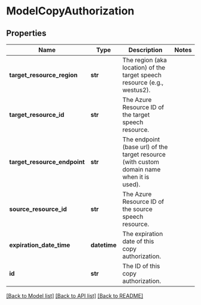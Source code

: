 # ModelCopyAuthorization

## Properties
Name | Type | Description | Notes
------------ | ------------- | ------------- | -------------
**target_resource_region** | **str** | The region (aka location) of the target speech resource (e.g., westus2). | 
**target_resource_id** | **str** | The Azure Resource ID of the target speech resource. | 
**target_resource_endpoint** | **str** | The endpoint (base url) of the target resource (with custom domain name when it is used). | 
**source_resource_id** | **str** | The Azure Resource ID of the source speech resource. | 
**expiration_date_time** | **datetime** | The expiration date of this copy authorization. | 
**id** | **str** | The ID of this copy authorization. | 

[[Back to Model list]](../README.md#documentation-for-models) [[Back to API list]](../README.md#documentation-for-api-endpoints) [[Back to README]](../README.md)


